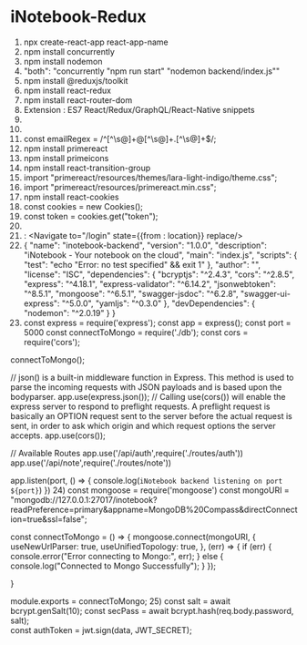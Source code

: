 # iNotebook-Redux

1)	npx create-react-app react-app-name
2)	npm install concurrently
3)	npm install nodemon
4)	"both": "concurrently \"npm run start\" \"nodemon backend/index.js\""
5)	npm install @reduxjs/toolkit
6)	npm install react-redux
7)	npm install react-router-dom
8)	Extension : ES7 React/Redux/GraphQL/React-Native snippets
9)	<link href="https://cdn.jsdelivr.net/npm/bootstrap@5.3.2/dist/css/bootstrap.min.css" rel="stylesheet" integrity="sha384-T3c6CoIi6uLrA9TneNEoa7RxnatzjcDSCmG1MXxSR1GAsXEV/Dwwykc2MPK8M2HN" crossorigin="anonymous">
10)	<script src="https://cdn.jsdelivr.net/npm/bootstrap@5.3.2/dist/js/bootstrap.bundle.min.js" integrity="sha384-C6RzsynM9kWDrMNeT87bh95OGNyZPhcTNXj1NW7RuBCsyN/o0jlpcV8Qyq46cDfL" crossorigin="anonymous"></script>
11)	const emailRegex = /^[^\s@]+@[^\s@]+\.[^\s@]+$/;
12)	npm install primereact
13)	npm install primeicons
14)	npm install react-transition-group
15)	import "primereact/resources/themes/lara-light-indigo/theme.css";        
16)	import "primereact/resources/primereact.min.css"; 
17)	npm install react-cookies
18)	const cookies = new Cookies();
19)	  const token = cookies.get("token");
20)	<link rel="stylesheet" href="https://unpkg.com/primeicons@6.0.1/primeicons.css">
21) <Outlet/> : <Navigate to="/login" state={{from : location}} replace/>
22) {
  "name": "inotebook-backend",
  "version": "1.0.0",
  "description": "iNotebook - Your notebook on the cloud",
  "main": "index.js",
  "scripts": {
    "test": "echo \"Error: no test specified\" && exit 1"
  },
  "author": "",
  "license": "ISC",
  "dependencies": {
    "bcryptjs": "^2.4.3",
    "cors": "^2.8.5",
    "express": "^4.18.1",
    "express-validator": "^6.14.2",
    "jsonwebtoken": "^8.5.1",
    "mongoose": "^6.5.1",
    "swagger-jsdoc": "^6.2.8",
    "swagger-ui-express": "^5.0.0",
    "yamljs": "^0.3.0"
  },
  "devDependencies": {
    "nodemon": "^2.0.19"
  }
}
23) const express = require('express');
const app = express();
const port = 5000
const connectToMongo = require('./db');
const cors = require('cors');

connectToMongo();

// json() is a built-in middleware function in Express. This method is used to parse the incoming requests with JSON payloads and is based upon the bodyparser. 
app.use(express.json());
// Calling use(cors()) will enable the express server to respond to preflight requests. A preflight request is basically an OPTION request sent to the server before the actual request is sent, in order to ask which origin and which request options the server accepts.
app.use(cors());

// Available Routes
app.use('/api/auth',require('./routes/auth'))
app.use('/api/note',require('./routes/note'))

app.listen(port, () => {
  console.log(`iNotebook backend listening on port ${port}`)
})
24) const mongoose = require('mongoose')
const mongoURI = "mongodb://127.0.0.1:27017/inotebook?readPreference=primary&appname=MongoDB%20Compass&directConnection=true&ssl=false";

const connectToMongo = () => {
    mongoose.connect(mongoURI, {
        useNewUrlParser: true,
        useUnifiedTopology: true,
    }, (err) => {
        if (err) {
            console.error("Error connecting to Mongo:", err);
        } else {
            console.log("Connected to Mongo Successfully");
        }
    });
    
}

module.exports = connectToMongo;
25) const salt = await bcrypt.genSalt(10);
    const secPass = await bcrypt.hash(req.body.password, salt);  
    const authToken = jwt.sign(data, JWT_SECRET);
